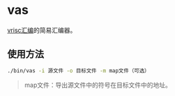 # vas

[vrisc汇编](doc/vas.md)的简易汇编器。

## 使用方法

```bash
./bin/vas -i 源文件 -o 目标文件 -m map文件（可选）
```

> map文件：导出源文件中的符号在目标文件中的地址。
